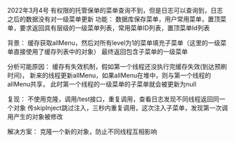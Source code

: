 2022年3月4号 有权限的托管保单的菜单查询不到，但是日志可以查询到，日志之后的数据没有对一级菜单更新
功能：
数据库保存菜单，用户常用菜单，置顶菜单，要求返回具有层级的一级菜单列表，常用菜单ID列表，置顶菜单Id列表

背景：
缓存获取allMenu，然后对所有level为1的菜单填充子菜单（这里的一级菜单直接使用了缓存列表中的对象）
最终返回包含子菜单的一级菜单

分析可能原因：
缓存有失效机制，假如第一个线程还没执行完缓存失效(到达预刷时间)，
新来的线程更新allMenu，如果allMenu在堆中，则与第一个线程的allMenu共享，
此时第一个线程的一级菜单的子菜单就会被更新为null

复现：
不使用克隆，调用/test接口，重复调用，查看日志发现不同线程返回同一个对象
传skipInject跳过注入，三秒内重复调用，这次注入子菜单，发现第一次调用产生的对象被修改

解决方案：
克隆一个新的对象，防止不同线程互相影响